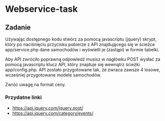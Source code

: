 # Webservice-task

## Zadanie

Używając dostępnego kodu stwórz za pomocą
javascriptu (jquery) skrypt, który po naciśnięciu przycisku
pobierze z API znajdującego się w ścieżce app/service.php
dane samochodów i wyświetli je (zastąpi) w formie tabelki.

Aby API zwróciło poprawną odpowiedź musisz w nagłówku POST
wysłać za pomocą javascriptu klucz API, który znajduje się
wewnątrz ścieżki app/config.php.
API zostało przygotowane tak, że zwraca zawsze 4 losowe,
wcześniej przygotowane modele samochodów.

Zwróć uwagę na format ceny.

### Przydatne linki

* https://api.jquery.com/jquery.post/
* https://api.jquery.com/category/events/